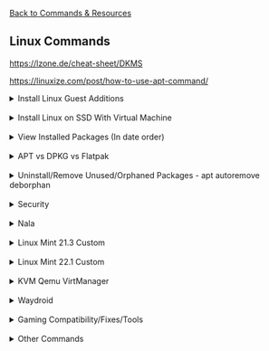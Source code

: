 [Back to Commands & Resources](CommandsResources.md)

## Linux Commands
  https://lzone.de/cheat-sheet/DKMS

  https://linuxize.com/post/how-to-use-apt-command/

<details> 
  <summary>Install Linux Guest Additions</summary>
  <img src="Linux/guestadditions.png" alt="Zorin">

  - Device - Insert Guest Additions CD Image...
  - Go to disk and run:

        sudo ./VBoxLinuxAdditions.run
  - Give permissions to sharedfolder
  
        sudo adduser 'user' vboxsf
</details><br>
<details> 
        <summary>Install Linux on SSD With Virtual Machine</summary>
        <img src="Linux/Install Linux with VM/1.jpg" alt="1">
        <img src="Linux/Install Linux with VM/2.jpg" alt="2">
        <img src="Linux/Install Linux with VM/3.jpg" alt="3">
        <img src="Linux/Install Linux with VM/4.jpg" alt="4">
</details><br>

<details> 
  <summary>View Installed Packages (In date order)</summary>

  - ls -1t - get all dpkg.log* file names in chronological order
  - zcat -f - IF file is of gzip type then decompress it, ELSE just pass on the content.
  - tac - Reverse output of cat, line-by-line to makes sure we get the correct chronological order.
  - grep - Only check for installed or upgrade packages.
  - awk -F ':a' - Separate the architecture field from the package name
  - column -t - pretty print the columns separated by space
  - As shown above, it only works on ARM architecture and need slight modification for the architecture field separator 

        for x in $(ls -1t /var/log/dpkg.log*); do zcat -f $x |tac |grep -e " install " -e " upgrade "; done |awk -F ":a" '{print $1 " :a" $2}' |column -t
</details><br>





<details>
  <summary>APT vs DPKG vs Flatpak</summary>

  - APT Uses dpkg to Install Packages
  - APT Can Download Packages from remote repositories
  - APT is the native package manager on Debian-based systems. It installs files to your root file system (e.g. /usr/bin/pdflatex)
  - Dpkg Won't Install Dependencies
  - Dpkg Indexes Local Packages Only
  - Flatpak places configuration and data files in ~/.var, doesnt conform to XDG base directory specification
  - Flatpak isolates and sandboxes programs, a distribution-agnostic package format

        apt list --installed
        dpkg -l > apps.txt (sends to txt in home dir)
        apt-cache search <search term>
        apt-cache pkgnames <search_term>
</details><br>





<details>
  <summary>Uninstall/Remove Unused/Orphaned Packages - apt autoremove deborphan</summary>

        apt-get remove packagename

> will remove the binaries, but not the configuration or data files of the package packagename. It will also leave dependencies installed with it on installation time untouched.

        "apt-get purge packagename" or "apt-get remove --purge packagename"

> will remove about everything regarding the package packagename, but not the dependencies installed with it on installation. Both commands are equivalent. <br>
particularly useful when you want to 'start all over' with an application because you messed up the configuration. However, it does not remove configuration or data files residing in users home directories, usually in hidden folders there. There is no easy way to get those removed as well.

        apt-get autoremove

> removes orphaned packages, i.e. installed packages that used to be installed as an dependency, but aren't any longer. Use this after removing a package which had installed dependencies you're no longer interested in.

        "aptitude remove packagename" or "aptitude purge packagename" (likewise)

> will also attempt to remove other packages which were required by packagename on but are not required by any remaining packages. Note that aptitude only remembers dependency information for packages that it has installed.
</details><br>


<details> 
  <summary>Security</summary>

 - Forum - https://forums.linuxmint.com/viewtopic.php?t=390000

 - Blog - https://easylinuxtipsproject.blogspot.com/p/security.html?m=1

 - Titus - https://youtu.be/QxNsyrftJ8I?si=cCUl6SgggGp9S0xE

 - General - https://youtu.be/Sa0KqbpLye4?si=eXpyoeV8ZrQd-n5u
</details><br>


<details>
  <summary>Nala</summary>

        sudo nala fetch
        Mirrors you want to keep separated by spaces (1..16): 1 2 3
> fetch debian mirrors test for fast download
        
        sudo nala update
        sudo nala upgrade
> ^DO ABOVE FIRST fetch lastest package, install updates

        sudo nala install packagename
> install package

        sudo nala purge packagename
        sudo nala autoremove
>uninstall package, remove unused packages

        nala list --upgradable
> see from update if anything can be upgraded

        nala search packagename
> search package
</details><br>




<details> 
  <summary>Linux Mint 21.3 Custom</summary>

- Favorites: 
  - Extensions
  - Themes
  - Disks (gnome-disks)
  - Disk Usage Analyzer (baobab)
  - Update Manager
  - Firewall Configuration (gufw)
  - Timeshift
- Panel:
  - System monitor
  - Files
  - Firefox
  - Terminal
  - Software Manager
  - System Setting
  - Screenshot
  - Discord
  - VSCodium
- Extensions
  - Transparent Panels Reloaded (#181237/Opacity 70)
  - gTiles 1(3,1.5---1) 2(3,1.5---1,1) 3(1,1---1) 4(.3,3,.3,4.5,.3---.5,8,.5)
- Applets
  - Command Launcher
  - CinnVIIStarkMenu
  
        gnome-screenshot -w (screenshot current window)
        gnome-terminal -- waydroid first-launch (run waydroid on terminal)
- Keyboard > Shortcuts
  - Windows > Position > Move Window (Add)

        Shift + Ctrl + Alt + Z
  - Custom Shortcuts > gnome-screenshot-snip (Make)

        gnome-screenshot -a
        Shift + Ctrl + Alt + S

- Other
  - [Tela Icon](https://github.com/vinceliuice/Tela-icon-theme) [Guide](https://www.youtube.com/watch?v=oWRHumOldS8)
  - Commands:

        git clone https://github.com/vinceliuice/Tela-icon-theme.git
        sudo -s
        cd Tela-icon-theme/
        ./install.sh -d /usr/share/icons/

  - Terminal Color #181237/Preferences: Alt+Enter/No Menubar/Opacity/Palette:<br>
    [Option 1](https://coolors.co/22276e-a5a3d4-5b61ae-4b3e7f-e7e2f2-7e6ba2-2596be-d2d5ee)<br>
    [Option 2](https://coolors.co/7f8acd-7368a5-dbdbef-131a6a-cac7e9-6f75c3-37397f-efeaf5)
    [Accents (Raw)](https://coolors.co/293fc8-d1a993-efdae9-9c7db5-d0e0f7)
    [Primary (Raw)](https://coolors.co/4e3473-614ea0-2b38a0-8590d0-e8e6f3)
    [Accents (Firefox)](https://coolors.co/0020f0-c7deff-ffccf1-ff9c66-a333ff)
    [Primary (Firefox)](https://coolors.co/2f1f46-3b2f60-1a2361-394794-7367b6)
    [Accents (VSCode)](https://coolors.co/334eff-4760ff-85b8ff-c7deff-ffccf1-ff85de-ff9c66)
    [Primary (VSCode)](https://coolors.co/2f1f46-3b2f60-3f4ea2-2f40b1-8075bd-11152c-161f50-362e60)<br>

  - Firefox: Toolbar-Popup Color #5B61AE, Text #C7DEFF, Background-Search #1A2361, Tab Highlight #FFCCF1
  - Background 404 Clouds
  - ~/.config/gtk-3.0/[gtk.css](Linux/gtk.css) OR /usr/share/themes/404-Cloud-Mint-Y-Dark-Blue/gtk-3.0/[gtk.css](Linux/gtk.css)
  - Window Tiling - Drag to top maximizes
  - Sound - Sounds - Tiling and snapping windows (Off)
</details><br>

<details> 
  <summary>Linux Mint 22.1 Custom</summary>

- Favorites: 
  - System Setting
  - Extensions
  - Themes
  - Disks (gnome-disks)
  - Disk Usage Analyzer (baobab)
  - Update Manager
  - Firewall Configuration (gufw)
  - Timeshift
- Panel:
  - System monitor
  - Files
  - Zen
  - Terminal
  - Software Manager
  - Screenshot
  - Gimp
  - VSCodium
  - Steam
  - Bottles
  - Discord
- Other Apps
  - Nala
  - Proton Tricks
  - VLC
  - Weston
  - Waydroid
  - Mission Center
  - Hardinfo
- Extensions
  - None

- Applets
  - Command Launcher
  
        gnome-screenshot -w (screenshot current window)
        gnome-terminal -- waydroid first-launch (run waydroid on terminal)
  - CinnVIIStarkMenu
  
- Keyboard > Shortcuts
  - Windows > Position > Move Window (Add)

        CMD + Z
        Alt + Left Click (hold) - default actually
  - Custom Shortcuts > gnome-screenshot-snip (Make)

        gnome-screenshot -a
        Alt + Shift + S

- Other
  - [Tela Icon](https://github.com/vinceliuice/Tela-icon-theme) [Guide](https://www.youtube.com/watch?v=oWRHumOldS8)
  - Commands:

        git clone https://github.com/vinceliuice/Tela-icon-theme.git
        sudo -s
        cd Tela-icon-theme/
        ./install.sh -d /usr/share/icons/


  - Window Tiling - Drag to top maximizes
  - Sound - Sounds - Tiling and snapping windows (Off)

</details><br>



<details> 
  <summary>KVM Qemu VirtManager</summary>

[Install KVM Properly](https://www.youtube.com/watch?v=LHJhFW7_8EI)<br>
[Article](https://sysguides.com/install-kvm-on-linux)

</details><br>





<details> 
  <summary>Waydroid</summary>

[Waydroid Documentation](https://docs.waydro.id/usage/install-on-desktops)<br>
[Linux Mint Waydroid Setup](https://medium.com/@tony.j.miri/android-on-linux-mint-with-waydroid-setup-guide-ff0ca8eab22)<br>
[Waydroid Extras Script For Gaming](https://github.com/casualsnek/waydroid_script?tab=readme-ov-file)<br>
[Waydroid Resolution Change](https://docs.waydro.id/usage/waydroid-prop-options)<br>
[Waydroid Network Issues](https://docs.waydro.id/debugging/networking-issues)<br>

### Waydroid Install Commands

        sudo apt install curl ca-certificates -y
> curl certificates for safe connections to servers

        export DISTRO="jammy"
> version of Linux Mint - [jammy](https://www.linuxmint.com/download_all.php), create a persistent variable that holds our distro name

        sudo curl --proto '=https' --tlsv1.2 -Sf https://repo.waydro.id/waydroid.gpg --output /usr/share/keyrings/waydroid.gpg
> download a file on the internet in specified location in our local file system

        echo "deb [signed-by=/usr/share/keyrings/waydroid.gpg] https://repo.waydro.id/ $DISTRO main" | sudo tee /etc/apt/sources.list.d/waydroid.list
> add the new repository to our list of sources

        sudo apt update
> Update to use repository

        sudo apt install waydroid -y
> install waydroid

        sudo apt install weston
>install weston (optional) ONLY for distros that don't use wayland, <br> run weston then run waydroid

        waydroid first-launch
> launch waydroid

        waydroid session stop
> stop waydroid

<br><br>
### Waydroid Extras Script

    sudo apt install lzip
> required for script to run

    git clone https://github.com/casualsnek/waydroid_script
    cd waydroid_script
    python3 -m venv venv
    venv/bin/pip install -r requirements.txt
    sudo venv/bin/python3 main.py
> install/run script (~~gapps~~, libhoudini, magisk, smart dock)

<br><br>
### Granting full permission for apps data (HACK), combat against the apps permission issue on Android 11

    sudo waydroid shell
> run only when installing gacha game data (like arknights)

    chmod 777 -R /sdcard/Android
    chmod 777 -R /data/media/0/Android 
    chmod 777 -R /sdcard/Android/data
    chmod 777 -R /data/media/0/Android/obb 
    chmod 777 -R /mnt/*/*/*/*/Android/data
    chmod 777 -R /mnt/*/*/*/*/Android/obb
> permissions

<br><br>
### Waydroid Settings

> You can invert colors in Settings > Accessibility > Advanced/Color Inversion 

    waydroid prop set persist.waydroid.width 0-9999 (int)
    waydroid prop set persist.waydroid.height 0-9999 (int)
> Resolution

### Waydroid Network Requirements

    sudo ufw allow 53
    sudo ufw allow 67
    sudo ufw default allow FORWARD
    sudo systemctl restart ufw
> UFW/GUFW ports required for internet connection

    sudo ufw reset
    sudo ufw enable
    sudo ufw default reject
    sudo systemctl restart ufw
> ufw default
</details><br>


<details> 
  <summary>Gaming Compatibility/Fixes/Tools</summary>

Chris Titus Steam Games in Linux<br>
https://youtu.be/nRiUdVSeuFU?si=TunuhiYY77qRau-B<br>

Tools for Steam<br>
https://github.com/sonic2kk/steamtinkerlaunch<br>

Proton Tricks (Based on Wine Tricks)<br>
https://github.com/Matoking/protontricks<br>

Insurgency Error 
Game fails to start, 'GCC_7.0.0 not found', Ubuntu 22.04 <br>
https://steamcommunity.com/app/222880/discussions/3/3719440044266078799/ 


### Bottles:

Girls Frontline 2
```
wine-ge-proton8-26
dxvk-2.4.1
VKD3D disabled

Installed_Dependencies:
d3dx9
msls31
arial32
times32
courie32
d3dcompiler_43
d3dcompiler_47
mono
gecko

renderer: gl
```
Run STALKER: ANOMALY 1.5.1 on Linux <br>ge-proton7-43<br>
https://steamcommunity.com/sharedfiles/filedetails/?id=2945494581<br>
https://www.reddit.com/r/linux_gaming/comments/tbanq8/stalker_anomaly_on_linux/<br>
https://github.com/DravenusRex/stalker-gamma-linux-guide<br>
https://www.youtube.com/watch?v=XBkl3rhgH8c<br>
```
ge-proton7-43
dxvk-2.4.1
vkd3d-proton-2.14.1

Installed_Dependencies:
d3dx9
msls31
arial32
times32
courie32
d3dcompiler_43
d3dcompiler_47
mono
gecko
d3dx11

renderer: gl
```
</details><br>



<details>
  <summary>Other Commands</summary>
  
        gnome-screenshot -a
> Gnome Screenshot - Snipping

**Touchpad Acceleration (There is no constant sensitivity, accel is the only sens)**

        xinput list
> Look for your touchpad id in the output (e.g., "SynPS/2 Synaptics TouchPad)

        xinput list-props <id>
> Display properties for your touchpad's ID

        xinput set-prop <id> "libinput Accel Speed" <value>
> \<value\> ranges from -1 (min accel) to 1 (max accel)


</details><br>


